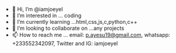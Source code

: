 - 👋 Hi, I’m @iamjoeyel
- 👀 I’m interested in ... coding
- 🌱 I’m currently learning ...html,css,js,c,python,c++
- 💞️ I’m looking to collaborate on ...any projects
- 📫 How to reach me ... email: p.ayesu19@gmail.com, whatsapp: +233552342097, Twitter and IG: iamjoeyel

<!---
iamjoeyel/iamjoeyel is a ✨ special ✨ repository because its `README.md` (this file) appears on your GitHub profile.
You can click the Preview link to take a look at your changes.
--->
